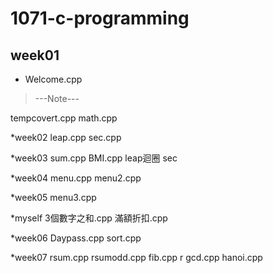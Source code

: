 # 1071-c-programming

## week01
* Welcome.cpp
>---Note---
>
tempcovert.cpp
math.cpp

*week02
  leap.cpp
  sec.cpp
  
*week03
  sum.cpp
  BMI.cpp
  leap迴圈
  sec 
  
*week04
  menu.cpp
  menu2.cpp 
  
*week05
  menu3.cpp
  
 *myself
  3個數字之和.cpp
  滿額折扣.cpp
 
*week06
 Daypass.cpp
 sort.cpp

*week07
  rsum.cpp
  rsumodd.cpp
  fib.cpp
  r gcd.cpp
  hanoi.cpp
<!--stackedit_data:
eyJoaXN0b3J5IjpbLTE4NTY0NTI2MiwtMjA1MTQyOTc4MSwtMz
M3OTU4ODk5XX0=
-->